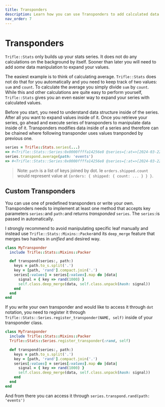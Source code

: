 ```yaml
---
title: Transponders
description: Learn how you can use Transponders to add calculated data into series.
nav_order: 7
---
```


# Transponders

`Trifle::Stats` only builds up your stats series. It does not do any calculations on the background by itself. Sooner than later you will need to add _some_ data manipulation to expand your values.

The easiest example is to think of calculating average. `Trifle::Stats` does not do that for you automatically and you need to keep track of two values: `sum` and `count`. To calculate the average you simply divide `sum` by `count`. While this and other calculations are quite easy to perform yourself, `Trifle::Stats` gives you an even easier way to expand your series with calculated values.

Before you start, you need to understand data structure inside of the series. After all you want to expand values inside of it. Once you retrieve your series, go ahead and execute series of transponders to manipulate data inside of it. Transponders modifies data inside of a series and therefore can be chained where following transponder uses values tranponded by previous one.


```ruby
series = Trifle::Stats.series(...)
=> #<Trifle::Stats::Series:0x0000ffffa14256e8 @series={:at=>[2024-03-22 19:38:00 +0000, 2024-03-22 19:39:00 +0000], :values=>[{events: {count: 42, sum: 2184}}, {events: {count: 33, sum: 1553}}]}>
series.transpond.average(path: 'events')
=> #<Trifle::Stats::Series:0x0000ffffa14256e8 @series={:at=>[2024-03-22 19:38:00 +0000, 2024-03-22 19:39:00 +0000], :values=>[{events: {count: 42, sum: 2184, average: 52}}, {events: {count: 33, sum: 1551, average: 47}}]}
```

> Note: `path` is a list of keys joined by dot. Ie `orders.shipped.count` would represent value at `{orders: { shipped: { count: ... } } }`.

## Custom Transponders

You can use one of predefined transponders or write your own. Transponders needs to implement at least one method that accepts key parameters `series:`and `path:`and returns _transponded_ `series`. The `series:`is passed in automatically.

I strongly recommend to avoid manipulating specific leaf manually and instead use `Trifle::Stats::Mixins::Packer`and its `deep_merge` feature that merges two hashes in _unified_ and desired way.

```ruby
class MyTransponder
  include Trifle::Stats::Mixins::Packer

  def transpond(series:, path:)
    keys = path.to_s.split('.')
    key = [path, 'rand'].compact.join('.')
    series[:values] = series[:values].map do |data|
      signal = { key => rand(1000) }
      self.class.deep_merge(data, self.class.unpack(hash: signal))
    end
  end
end
```

If you write your own transponder and would like to access it through `dot` notation, you need to register it through `Trifle::Stats::Series.register_transponder(NAME, self)` inside of your transponder class.

```ruby
class MyTransponder
  include Trifle::Stats::Mixins::Packer
  Trifle::Stats::Series.register_transponder(:rand, self)

  def transpond(series:, path:)
    keys = path.to_s.split('.')
    key = [path, 'rand'].compact.join('.')
    series[:values] = series[:values].map do |data|
      signal = { key => rand(1000) } 
      self.class.deep_merge(data, self.class.unpack(hash: signal))
    end
  end
end
```

And from there you can access it through `series.transpond.rand(path: 'events')`
